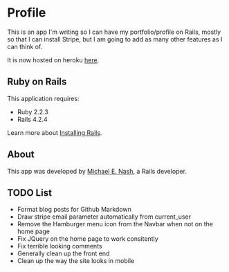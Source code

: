 Profile
================

This is an app I'm writing so I can have my portfolio/profile on Rails, mostly
so that I can install
Stripe, but I am going to add as many other features as I can think of.

It is now hosted on heroku [here](http://mnashprofile.herokuapp.com).

Ruby on Rails
-------------

This application requires:

-   Ruby 2.2.3
-   Rails 4.2.4

Learn more about [Installing Rails](http://railsapps.github.io/installing-rails.html).

About
-----

This app was developed by
[Michael E. Nash](http://utumno86.github.io),
a Rails developer.

TODO List
---------

-   Format blog posts for Github Markdown
-   Draw stripe email parameter automatically from current_user
-   Remove the Hamburger menu icon from the Navbar when not on the home page
-   Fix JQuery on the home page to work consitently
-   Fix terrible looking comments
-   Generally clean up the front end
-   Clean up the way the site looks in mobile
